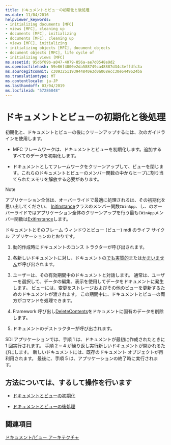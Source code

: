 ```yaml
---
title: ドキュメントとビューの初期化と後処理
ms.date: 11/04/2016
helpviewer_keywords:
- initializing documents [MFC]
- views [MFC], cleaning up
- documents [MFC], initializing
- documents [MFC], cleaning up
- views [MFC], initializing
- initializing objects [MFC], document objects
- document objects [MFC], life cycle of
- initializing views [MFC]
ms.assetid: 95d6f09b-a047-4079-856a-ae7d0548e9d2
ms.openlocfilehash: 59e86f4000e2da588749ca48887d34c3effdfc3a
ms.sourcegitcommit: c3093251193944840e3d0a068ecc30e6449624ba
ms.translationtype: MT
ms.contentlocale: ja-JP
ms.lasthandoff: 03/04/2019
ms.locfileid: "57286848"
---
```

# <a name="initializing-and-cleaning-up-documents-and-views"></a>ドキュメントとビューの初期化と後処理

初期化と、ドキュメントとビューの後にクリーンアップするには、次のガイドラインを使用します。

- MFC フレームワークは、ドキュメントとビューを初期化します。追加するすべてのデータを初期化します。

- ドキュメントとしてフレームワークをクリーンアップして、ビューを閉じます。これらのドキュメントとビューのメンバー関数の中からヒープに割り当てられたメモリを解放する必要があります。

> [!NOTE]
>  アプリケーション全体は、オーバーライドで最適に処理されるは、その初期化を思い出してください、 [InitInstance](../mfc/reference/cwinapp-class.md#initinstance)クラスのメンバー関数`CWinApp`、し、のオーバーライドではアプリケーション全体のクリーンアップを行う最も`CWinApp`メンバー関数は[ExitInstance](../mfc/reference/cwinapp-class.md#exitinstance)します。

ドキュメントとそのフレーム ウィンドウとビュー (ビュー) mdi のライフ サイクル アプリケーションのとおりです。

1. 動的作成時にドキュメントのコンス トラクターが呼び出されます。

1. 各新しいドキュメントに対し、ドキュメントの[でも実質的](../mfc/reference/cdocument-class.md#onnewdocument)または[かまいません](../mfc/reference/cdocument-class.md#onopendocument)が呼び出されます。

1. ユーザーは、その有効期間中のドキュメントと対話します。 通常は、ユーザーを選択して、データの編集、表示を使用してデータをドキュメントに発生します。 ビューには、変更をストレージおよびその他のビューを更新するためのドキュメントが渡されます。 この期間中に、ドキュメントとビューの両方がコマンドを処理できます。

1. Framework 呼び出し[DeleteContents](../mfc/reference/cdocument-class.md#deletecontents)をドキュメントに固有のデータを削除します。

1. ドキュメントのデストラクターが呼び出されます。

SDI アプリケーションでは、手順 1 は、ドキュメントが最初に作成されたときに 1 回実行されます。 手順 2 ~ 4 が繰り返し実行新しいドキュメントが開かれるたびにします。 新しいドキュメントには、既存のドキュメント オブジェクトが再利用されます。 最後に、手順 5 は、アプリケーションの終了時に実行されます。

## <a name="what-do-you-want-to-know-more-about"></a>方法については、するして操作を行います

- [ドキュメントとビューの初期化](../mfc/initializing-documents-and-views.md)

- [ドキュメントとビューの後処理](../mfc/cleaning-up-documents-and-views.md)

## <a name="see-also"></a>関連項目

[ドキュメント/ビュー アーキテクチャ](../mfc/document-view-architecture.md)

